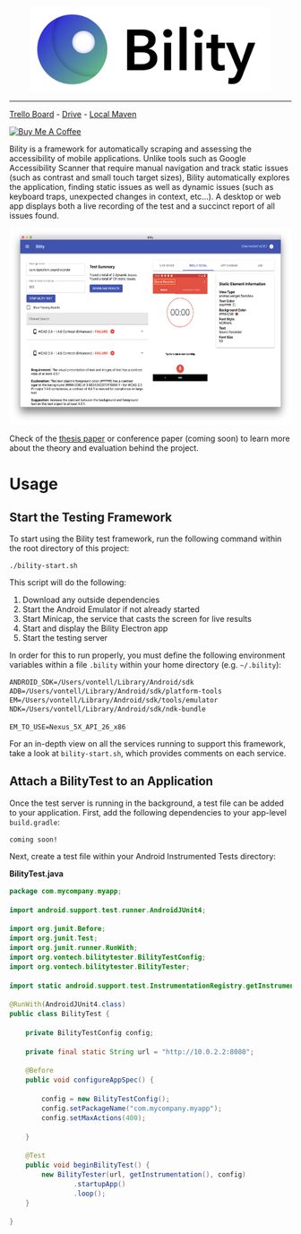 <div align="center">
  <img height="150px" src="Design/logo.png"><br />
</div>

----------------------------------------------------------------

[Trello Board](https://trello.com/b/cwWM50Jf) - [Drive](https://drive.google.com/drive/folders/11ScSgQSKj3s64hVFgaWVQBWeqB_U9mU-?usp=sharing) - [Local Maven](http://localhost:8146/artifactory/webapp/home.html?5)

<a href="https://www.buymeacoffee.com/SYwZPjK4F" target="_blank"><img src="https://www.buymeacoffee.com/assets/img/custom_images/black_img.png" alt="Buy Me A Coffee" style="height: auto !important;width: auto !important; display: inline !important;" ></a>

Bility is a framework for automatically scraping and assessing the accessibility of mobile applications. Unlike tools such as Google Accessibility Scanner that require manual navigation and track static issues (such as contrast and small touch target sizes), Bility automatically explores the application, finding static issues as well as dynamic issues (such as keyboard traps, unexpected changes in context, etc...). A desktop or web app displays both a live recording of the test and a succinct report of all issues found.

<div align="center">
  <img height="350px" src="Design/screenshots/test_detail_large.png"><br />
</div>

Check of the [thesis paper](https://github.com/vontell/Bility/blob/master/Thesis.pdf) or conference paper (coming soon) to learn more about the theory and evaluation behind the project. 

# Usage

## Start the Testing Framework

To start using the Bility test framework, run the following command within the root directory of this project:

```
./bility-start.sh
```

This script will do the following:

1. Download any outside dependencies
2. Start the Android Emulator if not already started
3. Start Minicap, the service that casts the screen for live results
4. Start and display the Bility Electron app
5. Start the testing server

In order for this to run properly, you must define the following environment variables within a file `.bility` within your home directory (e.g. `~/.bility`):

```
ANDROID_SDK=/Users/vontell/Library/Android/sdk
ADB=/Users/vontell/Library/Android/sdk/platform-tools
EM=/Users/vontell/Library/Android/sdk/tools/emulator
NDK=/Users/vontell/Library/Android/sdk/ndk-bundle

EM_TO_USE=Nexus_5X_API_26_x86
```

For an in-depth view on all the services running to support this framework, take a look at `bility-start.sh`, which provides comments on each service.

## Attach a BilityTest to an Application

Once the test server is running in the background, a test file can be added to your application. First, add the following dependencies to your app-level `build.gradle`:

```
coming soon!
```

Next, create a test file within your Android Instrumented Tests directory:

**BilityTest.java**
```Java
package com.mycompany.myapp;

import android.support.test.runner.AndroidJUnit4;

import org.junit.Before;
import org.junit.Test;
import org.junit.runner.RunWith;
import org.vontech.bilitytester.BilityTestConfig;
import org.vontech.bilitytester.BilityTester;

import static android.support.test.InstrumentationRegistry.getInstrumentation;

@RunWith(AndroidJUnit4.class)
public class BilityTest {

    private BilityTestConfig config;

    private final static String url = "http://10.0.2.2:8080";

    @Before
    public void configureAppSpec() {

        config = new BilityTestConfig();
        config.setPackageName("com.mycompany.myapp");
        config.setMaxActions(400);

    }

    @Test
    public void beginBilityTest() {
        new BilityTester(url, getInstrumentation(), config)
                .startupApp()
                .loop();
    }

}
```